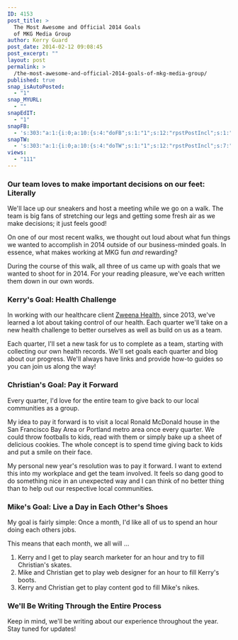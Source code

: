 ```yaml
---
ID: 4153
post_title: >
  The Most Awesome and Official 2014 Goals
  of MKG Media Group
author: Kerry Guard
post_date: 2014-02-12 09:08:45
post_excerpt: ""
layout: post
permalink: >
  /the-most-awesome-and-official-2014-goals-of-mkg-media-group/
published: true
snap_isAutoPosted:
  - "1"
snap_MYURL:
  - ""
snapEdIT:
  - "1"
snapFB:
  - 's:303:"a:1:{i:0;a:10:{s:4:"doFB";s:1:"1";s:12:"rpstPostIncl";s:1:"0";s:8:"postType";s:1:"A";s:10:"AttachPost";s:1:"2";s:10:"SNAPformat";s:51:"New post (%TITLE%) has been published on %SITENAME%";s:9:"isAutoImg";s:1:"A";s:8:"imgToUse";b:0;s:9:"isAutoURL";s:1:"A";s:8:"urlToUse";b:0;s:11:"isPrePosted";s:1:"1";}}";'
snapTW:
  - 's:303:"a:1:{i:0;a:10:{s:4:"doTW";s:1:"1";s:12:"rpstPostIncl";s:7:"nxsi0tw";s:10:"SNAPformat";s:15:"%TITLE% - %URL%";s:8:"attchImg";s:1:"1";s:9:"isAutoImg";s:1:"A";s:8:"imgToUse";b:0;s:11:"isPrePosted";s:1:"1";s:8:"isPosted";s:1:"1";s:4:"pgID";s:18:"433648904509206530";s:5:"pDate";s:19:"2014-02-12 17:08:50";}}";'
views:
  - "111"
---
```

<h3>Our team loves to make important decisions on our feet: Literally</h3>

<p>We'll lace up our sneakers and host a meeting while we go on a walk. The team is big fans of stretching our legs and getting some fresh air as we make decisions; it just feels good!</p>

<p>On one of our most recent walks, we thought out loud about what fun things we wanted to accomplish in 2014 outside of our business-minded goals. In essence, what makes working at MKG fun <em>and</em> rewarding?</p>

<!--more-->

<p>During the course of this walk, all three of us came up with goals that we wanted to shoot for in 2014. For your reading pleasure, we've each written them down in our own words.</p>

<h3>Kerry's Goal: Health Challenge</h3>

<p>In working with our healthcare client <a href="zweenahealth.com">Zweena Health</a>, since 2013, we've learned a lot about taking control of our health. Each quarter we'll take on a new health challenge to better ourselves as well as build on us as a team.</p>

<p>Each quarter, I'll set a new task for us to complete as a team, starting with collecting our own health records. We'll set goals each quarter and blog about our progress.  We'll always have links and provide how-to guides so you can join us along the way!</p>

<h3>Christian's Goal: Pay it Forward</h3>

<p>Every quarter, I'd love for the entire team to give back to our local communities as a group.</p>

<p>My idea to pay it forward is to visit a local Ronald McDonald house in the San Francisco Bay Area or Portland metro area once every quarter. We could throw footballs to kids, read with them or simply bake up a sheet of delicious cookies. The whole concept is to spend time giving back to kids and put a smile on their face.</p>

<p>My personal new year's resolution was to pay it forward. I want to extend this into my workplace and get the team involved. It feels so dang good to do something nice in an unexpected way and I can think of no better thing than to help out our respective local communities.</p>

<h3>Mike's Goal: Live a Day in Each Other's Shoes</h3>

<p>My goal is fairly simple: Once a month, I'd like all of us to spend an hour doing each others jobs.</p>

<p>This means that each month, we all will ...</p>

<ol>
	<li>Kerry and I get to play search marketer for an hour and try to fill Christian's skates.</li>
	<li>Mike and Christian get to play web designer for an hour to fill Kerry's boots.</li>
	<li>Kerry and Christian get to play content god to fill Mike's nikes.</li>
</ol>

<h3>We'll Be Writing Through the Entire Process</h3>

<p>Keep in mind, we'll be writing about our experience throughout the year. Stay tuned for updates!</p>
